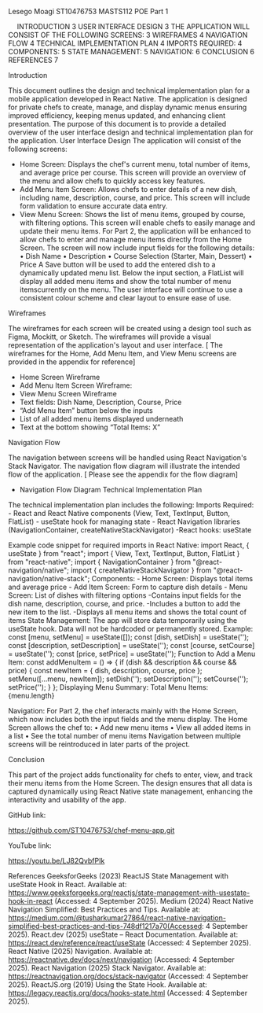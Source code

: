 Lesego Moagi
ST10476753
MASTS112 POE Part 1 

 
INTRODUCTION	3
USER INTERFACE DESIGN	3
THE APPLICATION WILL CONSIST OF THE FOLLOWING SCREENS:	3
WIREFRAMES	4
NAVIGATION FLOW	4
TECHNICAL IMPLEMENTATION PLAN	4
IMPORTS REQUIRED:	4
COMPONENTS:	5
STATE MANAGEMENT:	5
NAVIGATION:	6
CONCLUSION	6
REFERENCES	7


















Introduction

This document outlines the design and technical implementation plan for a mobile application developed in React Native. The application is designed for private chefs to create, manage, and display dynamic menus ensuring improved efficiency, keeping menus updated, and enhancing client presentation. The purpose of this document is to provide a detailed overview of the user interface design and technical implementation plan for the application.
User Interface Design
The application will consist of the following screens:

- Home Screen: Displays the chef's current menu, total number of items, and average price per course. This screen will provide an overview of the menu and allow chefs to quickly access key features.
- Add Menu Item Screen: Allows chefs to enter details of a new dish, including name, description, course, and price. This screen will include form validation to ensure accurate data entry.
- View Menu Screen: Shows the list of menu items, grouped by course, with filtering options. This screen will enable chefs to easily manage and update their menu items.
For Part 2, the application will be enhanced to allow chefs to enter and manage menu items directly from the Home Screen.
The screen will now include input fields for the following details:
•	Dish Name
•	Description
•	Course Selection (Starter, Main, Dessert)
•	Price
A Save button will be used to add the entered dish to a dynamically updated menu list.
Below the input section, a FlatList will display all added menu items and show the total number of menu itemscurrently on the menu.
The user interface will continue to use a consistent colour scheme and clear layout to ensure ease of use.



Wireframes

The wireframes for each screen will be created using a design tool such as Figma, Mockitt, or Sketch. The wireframes will provide a visual representation of the application's layout and user interface. [ The wireframes for the Home, Add Menu Item, and View Menu screens are provided in the appendix for reference]

- Home Screen Wireframe
- Add Menu Item Screen Wireframe: 
- View Menu Screen Wireframe
- Text fields: Dish Name, Description, Course, Price
- “Add Menu Item” button below the inputs
-  List of all added menu items displayed underneath
-  Text at the bottom showing “Total Items: X”

Navigation Flow

The navigation between screens will be handled using React Navigation's Stack Navigator. The navigation flow diagram will illustrate the intended flow of the application. [ Please see the appendix for the flow diagram]

- Navigation Flow Diagram
Technical Implementation Plan

The technical implementation plan includes the following:
 Imports Required:
    - React and React Native components (View, Text, TextInput, Button, FlatList)
    - useState hook for managing state
    - React Navigation libraries (NavigationContainer, createNativeStackNavigator)
    -React hooks: useState

Example code snippet for required imports in React Native:
import React, { useState } from "react";
import { View, Text, TextInput, Button, FlatList } from "react-native";
import { NavigationContainer } from "@react-navigation/native";
import { createNativeStackNavigator } from "@react-navigation/native-stack";
 Components:
    - Home Screen: Displays total items and average price
    - Add Item Screen: Form to capture dish details
    - Menu Screen: List of dishes with filtering options
    -Contains input fields for the dish name, description, course, and price.
    -Includes a button to add the new item to the list.
    -Displays all menu items and shows the total count of items
 State Management:
The app will store data temporarily using the useState hook. Data will not be hardcoded or permanently stored.
Example:
const [menu, setMenu] = useState([]);
const [dish, setDish] = useState('');
const [description, setDescription] = useState('');
const [course, setCourse] = useState('');
const [price, setPrice] = useState('');
Function to Add a Menu Item:
const addMenuItem = () => {
  if (dish && description && course && price) {
    const newItem = { dish, description, course, price };
    setMenu([...menu, newItem]);
    setDish('');
    setDescription('');
    setCourse('');
    setPrice('');
  }
};
Displaying Menu Summary:
<Text>Total Menu Items: {menu.length}</Text>

Navigation:
For Part 2, the chef interacts mainly with the Home Screen, which now includes both the input fields and the menu display.
The Home Screen allows the chef to:
•	Add new menu items
•	View all added items in a list
•	See the total number of menu items
Navigation between multiple screens will be reintroduced in later parts of the project.

Conclusion

This part of the project adds functionality for chefs to enter, view, and track their menu items from the Home Screen.
The design ensures that all data is captured dynamically using React Native state management, enhancing the interactivity and usability of the app.

GitHub link:

https://github.com/ST10476753/chef-menu-app.git

YouTube link:

https://youtu.be/LJ82QvbfPIk






























References 
GeeksforGeeks (2023) ReactJS State Management with useState Hook in React. Available at: https://www.geeksforgeeks.org/reactjs/state-management-with-usestate-hook-in-react (Accessed: 4 September 2025).
Medium (2024) React Native Navigation Simplified: Best Practices and Tips. Available at: https://medium.com/@tusharkumar27864/react-native-navigation-simplified-best-practices-and-tips-748df1217a70(Accessed: 4 September 2025).
React.dev (2025) useState – React Documentation. Available at: https://react.dev/reference/react/useState (Accessed: 4 September 2025).
React Native (2025) Navigation. Available at: https://reactnative.dev/docs/next/navigation (Accessed: 4 September 2025).
React Navigation (2025) Stack Navigator. Available at: https://reactnavigation.org/docs/stack-navigator (Accessed: 4 September 2025).
ReactJS.org (2019) Using the State Hook. Available at: https://legacy.reactjs.org/docs/hooks-state.html (Accessed: 4 September 2025).


